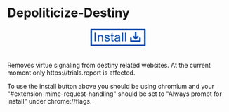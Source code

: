 # Depoliticize-Destiny
<div align="center">
<a href="https://github.com/foooooooooooooooooooooooooootw/Depoliticize-Destiny/releases/latest/download/Depoliticize-Destiny.crx" download>
    <img src="https://github.com/foooooooooooooooooooooooooootw/Depoliticize-Destiny/blob/main/res/install.png" alt="Install Button" style="width: 126px; height: 40px;">
</a>
</div>
&nbsp;
<p>Removes virtue signaling from destiny related websites. At the current moment only https://trials.report is affected. </p>
  
<p>To use the install button above you should be using chromium and your "#extension-mime-request-handling" should be set to "Always prompt for install" under chrome://flags. </p>
